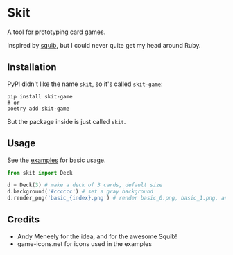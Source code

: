 # Skit

A tool for prototyping card games.

Inspired by [squib][squib], but I could never quite get my head around Ruby.

[squib]: https://github.com/andymeneely/squib

## Installation

PyPI didn't like the name `skit`, so it's called `skit-game`:

```ShellSession
pip install skit-game
# or
poetry add skit-game
```

But the package inside is just called `skit`.

## Usage

See the [examples](https://github.com/vtbassmatt/skit/blob/main/examples) for basic usage.

```python
from skit import Deck

d = Deck(3) # make a deck of 3 cards, default size
d.background('#cccccc') # set a gray background
d.render_png('basic_{index}.png') # render basic_0.png, basic_1.png, and basic_2.png
```

## Credits

- Andy Meneely for the idea, and for the awesome Squib!
- game-icons.net for icons used in the examples
